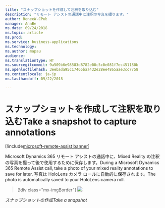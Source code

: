 ```yaml
---
title: "スナップショットを作成して注釈を取り込む"
description: "リモート アシストの通話中に注釈の写真を撮ります。"
author: ReneeW-CPub
manager: AnnBe
ms.date: 09/24/2018
ms.topic: article
ms.prod: 
ms.service: business-applications
ms.technology: 
ms.author: mapau
audience: 
ms.translationtype: HT
ms.sourcegitcommit: 9a509b6e98583d8782e00c5c0e081f7ec451180b
ms.openlocfilehash: 3eebada95c17465baa432e28ee4865aae3cc7758
ms.contentlocale: ja-jp
ms.lasthandoff: 09/22/2018

---
```


# <a name="take-a-snapshot-to-capture-annotations"></a><span data-ttu-id="95244-103">スナップショットを作成して注釈を取り込む</span><span class="sxs-lookup"><span data-stu-id="95244-103">Take a snapshot to capture annotations</span></span>

[!include[microsoft-remote-assist banner](../includes/microsoft-remote-assist.md)]

<span data-ttu-id="95244-104">Microsoft Dynamics 365 リモート アシストの通話中に、Mixed Reality の注釈の写真を撮って後で使用するために保存します。</span><span class="sxs-lookup"><span data-stu-id="95244-104">During a Microsoft Dynamics 365 Remote Assist call, take a photo of your mixed reality annotations to save for later.</span></span> <span data-ttu-id="95244-105">写真は HoloLens カメラ ロールに自動的に保存されます。</span><span class="sxs-lookup"><span data-stu-id="95244-105">The photo is automatically saved to your HoloLens camera roll.</span></span>

> [!div class="mx-imgBorder"]
> ![](media/3c36ac58613973bcdc9ec5dd3a162723.jpg)

<span data-ttu-id="95244-106">*スナップショットの作成*</span><span class="sxs-lookup"><span data-stu-id="95244-106">*Take a snapshot*</span></span>

<!-- link to user guide 
[Learn more about taking a snapshot in Remote Assist.]()
-->

